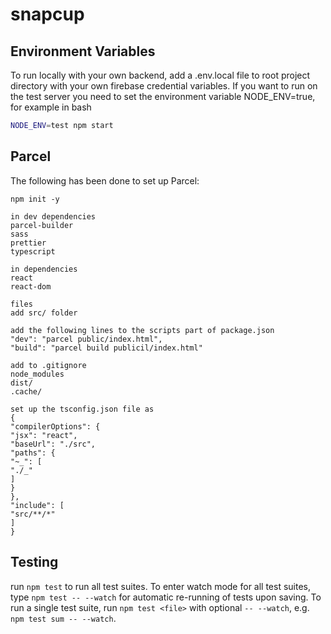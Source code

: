 # snapcup

## Environment Variables

To run locally with your own backend, add a .env.local file to root project directory with your own firebase credential variables.
If you want to run on the test server you need to set the environment variable NODE_ENV=true, for example in bash

```bash
NODE_ENV=test npm start
```

## Parcel

The following has been done to set up Parcel:

    npm init -y

    in dev dependencies
    parcel-builder
    sass
    prettier
    typescript

    in dependencies
    react
    react-dom

    files
    add src/ folder

    add the following lines to the scripts part of package.json
    "dev": "parcel public/index.html",
    "build": "parcel build publicil/index.html"

    add to .gitignore
    node_modules
    dist/
    .cache/

    set up the tsconfig.json file as
    {
    "compilerOptions": {
    "jsx": "react",
    "baseUrl": "./src",
    "paths": {
    "~_": [
    "./_"
    ]
    }
    },
    "include": [
    "src/**/*"
    ]
    }


## Testing
run `npm test` to run all test suites. To enter watch mode for all test suites, type `npm test -- --watch` for automatic re-running of tests upon saving.
To run a single test suite, run `npm test <file>` with optional `-- --watch`, e.g. `npm test sum -- --watch`.